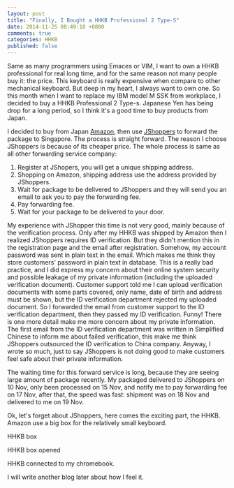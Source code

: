 ```yaml
---
layout: post
title: "Finally, I Bought a HHKB Professional 2 Type-S"
date: 2014-11-25 08:49:10 +0800
comments: true
categories: HHKB 
published: false
---
```


Same as many programmers using Emaces or VIM, I want to own a HHKB professional for real long time, and for the same reason not many people buy it: the price. This keyboard is really expensive when compare to other mechanical keyboard. But deep in my heart, I always want to own one. So this month when I want to replace my IBM model M SSK from workplace, I decided to buy a HHKB Professional 2 Type-s. Japanese Yen has being drop for a long period, so I think it's a good time to buy products from Japan. 

I decided to buy from Japan [Amazon](http://www.amazon.co.jp/gp/product/B008GXT6SK?ref_=pe_492632_169829912_TE_M3T1_dp_1), then use [JShoppers](http://www.jshoppers.com/forward/) to forward the package to Singapore. The process is straight forward. The reason I choose JShoppers is because of its cheaper price. The whole process is same as all other forwarding service company:

1. Register at JShopers, you will get a unique shipping address.
2. Shopping on Amazon, shipping address use the address provided by JShoppers.
3. Wait for package to be delivered to JShoppers and they will send you an email to ask you to pay the forwarding fee.
4. Pay forwarding fee.
5. Wait for your package to be delivered to your door. 

My experience with JShopper this time is not very good, mainly because of the verification process. Only after my HHKB was shipped by Amazon then I realized JShoppers requires ID verification. But they didn't mention this in the registration page and the email after registration. Somehow, my account password was sent in plain text in the email. Which makes me think they store customers' password in plain text in database. This is a really bad practice, and I did express my concern about their online system security and possible leakage of my private information (including the uploaded verification document). Customer support told me I can upload verification documents with some parts covered, only name, date of birth and address must be shown, but the ID verification department rejected my uploaded document. So I forwarded the email from customer support to the ID verification department, then they passed my ID verification. Funny! There is one more detail make me more concern about my private information. The first email from the ID verification department was written in Simplified Chinese to inform me about failed verification, this make me think JShoppers outsourced the ID verification to China company. Anyway, I wrote so much, just to say JShoppers is not doing good to make customers feel safe about their private information. 

The waiting time for this forward service is long, because they are seeing large amount of package recently. My packaged delivered to JShoppers on 10 Nov, only been processed on 15 Nov, and notify me to pay forwarding fee on 17 Nov, after that, the speed was fast: shipment was on 18 Nov and delivered to me on 19 Nov. 

Ok, let's forget about JShoppers, here comes the exciting part, the HHKB. Amazon use a big box for the relatively small keyboard. 


HHKB box



HHKB box opened


HHKB connected to my chromebook. 


I will write another blog later about how I feel it.


